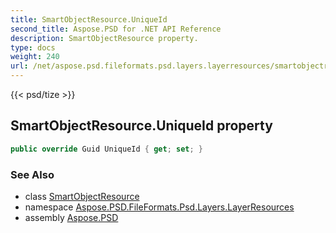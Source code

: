 ```yaml
---
title: SmartObjectResource.UniqueId
second_title: Aspose.PSD for .NET API Reference
description: SmartObjectResource property. 
type: docs
weight: 240
url: /net/aspose.psd.fileformats.psd.layers.layerresources/smartobjectresource/uniqueid/
---
```

{{< psd/tize >}}
## SmartObjectResource.UniqueId property

```csharp
public override Guid UniqueId { get; set; }
```

### See Also

* class [SmartObjectResource](../)
* namespace [Aspose.PSD.FileFormats.Psd.Layers.LayerResources](../../smartobjectresource/)
* assembly [Aspose.PSD](../../../)


